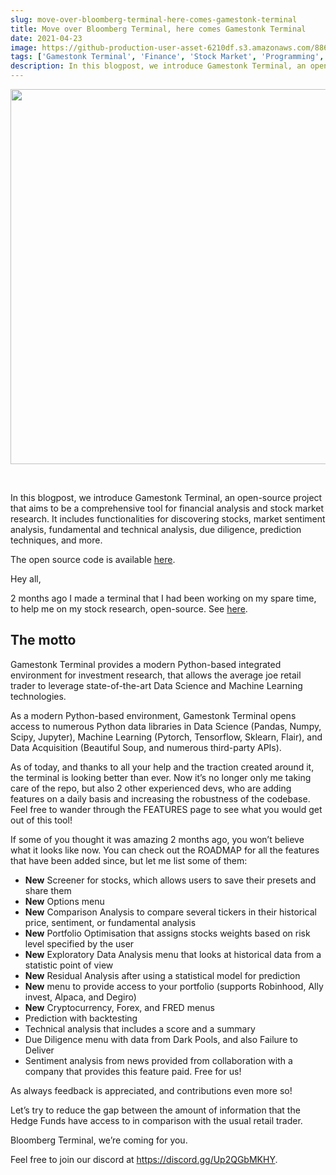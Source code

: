 ```yaml
---
slug: move-over-bloomberg-terminal-here-comes-gamestonk-terminal
title: Move over Bloomberg Terminal, here comes Gamestonk Terminal
date: 2021-04-23
image: https://github-production-user-asset-6210df.s3.amazonaws.com/88618738/280495527-a0760645-db19-4d5e-bf8a-089865eb12b3.png
tags: ['Gamestonk Terminal', 'Finance', 'Stock Market', 'Programming', 'Open Source']
description: In this blogpost, we introduce Gamestonk Terminal, an open-source project that aims to be a comprehensive tool for financial analysis and stock market research. It includes functionalities for discovering stocks, market sentiment analysis, fundamental and technical analysis, due diligence, prediction techniques, and more.
---
```


<p align="center">
    <img width="600" src="https://github-production-user-asset-6210df.s3.amazonaws.com/88618738/280495527-a0760645-db19-4d5e-bf8a-089865eb12b3.png"/>
</p>

<br />

In this blogpost, we introduce Gamestonk Terminal, an open-source project that aims to be a comprehensive tool for financial analysis and stock market research. It includes functionalities for discovering stocks, market sentiment analysis, fundamental and technical analysis, due diligence, prediction techniques, and more.

The open source code is available [here](https://github.com/DidierRLopes/GamestonkTerminal).

<!-- truncate -->

<div style={{borderTop: '1px solid #21af90', margin: '1.5em 0'}} />

Hey all,

2 months ago I made a terminal that I had been working on my spare time, to help me on my stock research, open-source. See [here](/blog/gamestonk-terminal-the-next-best-thing-after-bloomberg-terminal).

## The motto

Gamestonk Terminal provides a modern Python-based integrated environment for investment research, that allows the average joe retail trader to leverage state-of-the-art Data Science and Machine Learning technologies.

As a modern Python-based environment, Gamestonk Terminal opens access to numerous Python data libraries in Data Science (Pandas, Numpy, Scipy, Jupyter), Machine Learning (Pytorch, Tensorflow, Sklearn, Flair), and Data Acquisition (Beautiful Soup, and numerous third-party APIs).

As of today, and thanks to all your help and the traction created around it, the terminal is looking better than ever. Now it’s no longer only me taking care of the repo, but also 2 other experienced devs, who are adding features on a daily basis and increasing the robustness of the codebase. Feel free to wander through the FEATURES page to see what you would get out of this tool!

If some of you thought it was amazing 2 months ago, you won’t believe what it looks like now. You can check out the ROADMAP for all the features that have been added since, but let me list some of them:

- **New** Screener for stocks, which allows users to save their presets and share them
- **New** Options menu
- **New** Comparison Analysis to compare several tickers in their historical price, sentiment, or fundamental analysis
- **New** Portfolio Optimisation that assigns stocks weights based on risk level specified by the user
- **New** Exploratory Data Analysis menu that looks at historical data from a statistic point of view
- **New** Residual Analysis after using a statistical model for prediction
- **New** menu to provide access to your portfolio (supports Robinhood, Ally invest, Alpaca, and Degiro)
- **New** Cryptocurrency, Forex, and FRED menus
- Prediction with backtesting
- Technical analysis that includes a score and a summary
- Due Diligence menu with data from Dark Pools, and also Failure to Deliver
- Sentiment analysis from news provided from collaboration with a company that provides this feature paid. Free for us!

As always feedback is appreciated, and contributions even more so!

Let’s try to reduce the gap between the amount of information that the Hedge Funds have access to in comparison with the usual retail trader.

Bloomberg Terminal, we’re coming for you.

Feel free to join our discord at https://discord.gg/Up2QGbMKHY.
